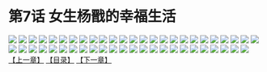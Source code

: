 # 第7话 女生杨戬的幸福生活
![](https://s1.baozimh.com/scomic/sanyanxiaotianlu-samanhua/0/6-4dtq/1.jpg)
![](https://s1.baozimh.com/scomic/sanyanxiaotianlu-samanhua/0/6-4dtq/2.jpg)
![](https://s1.baozimh.com/scomic/sanyanxiaotianlu-samanhua/0/6-4dtq/3.jpg)
![](https://s1.baozimh.com/scomic/sanyanxiaotianlu-samanhua/0/6-4dtq/4.jpg)
![](https://s1.baozimh.com/scomic/sanyanxiaotianlu-samanhua/0/6-4dtq/5.jpg)
![](https://s1.baozimh.com/scomic/sanyanxiaotianlu-samanhua/0/6-4dtq/6.jpg)
![](https://s1.baozimh.com/scomic/sanyanxiaotianlu-samanhua/0/6-4dtq/7.jpg)
![](https://s1.baozimh.com/scomic/sanyanxiaotianlu-samanhua/0/6-4dtq/8.jpg)
![](https://s1.baozimh.com/scomic/sanyanxiaotianlu-samanhua/0/6-4dtq/9.jpg)
![](https://s1.baozimh.com/scomic/sanyanxiaotianlu-samanhua/0/6-4dtq/10.jpg)
![](https://s1.baozimh.com/scomic/sanyanxiaotianlu-samanhua/0/6-4dtq/11.jpg)
![](https://s1.baozimh.com/scomic/sanyanxiaotianlu-samanhua/0/6-4dtq/12.jpg)
![](https://s1.baozimh.com/scomic/sanyanxiaotianlu-samanhua/0/6-4dtq/13.jpg)
![](https://s1.baozimh.com/scomic/sanyanxiaotianlu-samanhua/0/6-4dtq/14.jpg)
![](https://s1.baozimh.com/scomic/sanyanxiaotianlu-samanhua/0/6-4dtq/15.jpg)
![](https://s1.baozimh.com/scomic/sanyanxiaotianlu-samanhua/0/6-4dtq/16.jpg)
![](https://s1.baozimh.com/scomic/sanyanxiaotianlu-samanhua/0/6-4dtq/17.jpg)
![](https://s1.baozimh.com/scomic/sanyanxiaotianlu-samanhua/0/6-4dtq/18.jpg)
![](https://s1.baozimh.com/scomic/sanyanxiaotianlu-samanhua/0/6-4dtq/19.jpg)
![](https://s1.baozimh.com/scomic/sanyanxiaotianlu-samanhua/0/6-4dtq/20.jpg)
![](https://s1.baozimh.com/scomic/sanyanxiaotianlu-samanhua/0/6-4dtq/21.jpg)
![](https://s1.baozimh.com/scomic/sanyanxiaotianlu-samanhua/0/6-4dtq/22.jpg)
![](https://s1.baozimh.com/scomic/sanyanxiaotianlu-samanhua/0/6-4dtq/23.jpg)
![](https://s1.baozimh.com/scomic/sanyanxiaotianlu-samanhua/0/6-4dtq/24.jpg)
![](https://s1.baozimh.com/scomic/sanyanxiaotianlu-samanhua/0/6-4dtq/25.jpg)
![](https://s1.baozimh.com/scomic/sanyanxiaotianlu-samanhua/0/6-4dtq/26.jpg)
![](https://s1.baozimh.com/scomic/sanyanxiaotianlu-samanhua/0/6-4dtq/27.jpg)
![](https://s1.baozimh.com/scomic/sanyanxiaotianlu-samanhua/0/6-4dtq/28.jpg)
![](https://s1.baozimh.com/scomic/sanyanxiaotianlu-samanhua/0/6-4dtq/29.jpg)
![](https://s1.baozimh.com/scomic/sanyanxiaotianlu-samanhua/0/6-4dtq/30.jpg)
![](https://s1.baozimh.com/scomic/sanyanxiaotianlu-samanhua/0/6-4dtq/31.jpg)
![](https://s1.baozimh.com/scomic/sanyanxiaotianlu-samanhua/0/6-4dtq/32.jpg)
![](https://s1.baozimh.com/scomic/sanyanxiaotianlu-samanhua/0/6-4dtq/33.jpg)
![](https://s1.baozimh.com/scomic/sanyanxiaotianlu-samanhua/0/6-4dtq/34.jpg)
![](https://s1.baozimh.com/scomic/sanyanxiaotianlu-samanhua/0/6-4dtq/35.jpg)
![](https://s1.baozimh.com/scomic/sanyanxiaotianlu-samanhua/0/6-4dtq/36.jpg)
![](https://s1.baozimh.com/scomic/sanyanxiaotianlu-samanhua/0/6-4dtq/37.jpg)
![](https://s1.baozimh.com/scomic/sanyanxiaotianlu-samanhua/0/6-4dtq/38.jpg)
![](https://s1.baozimh.com/scomic/sanyanxiaotianlu-samanhua/0/6-4dtq/39.jpg)
![](https://s1.baozimh.com/scomic/sanyanxiaotianlu-samanhua/0/6-4dtq/40.jpg)
![](https://s1.baozimh.com/scomic/sanyanxiaotianlu-samanhua/0/6-4dtq/41.jpg)
![](https://s1.baozimh.com/scomic/sanyanxiaotianlu-samanhua/0/6-4dtq/42.jpg)
![](https://s1.baozimh.com/scomic/sanyanxiaotianlu-samanhua/0/6-4dtq/43.jpg)
![](https://s1.baozimh.com/scomic/sanyanxiaotianlu-samanhua/0/6-4dtq/44.jpg)
![](https://s1.baozimh.com/scomic/sanyanxiaotianlu-samanhua/0/6-4dtq/45.jpg)
![](https://s1.baozimh.com/scomic/sanyanxiaotianlu-samanhua/0/6-4dtq/46.jpg)
![](https://s1.baozimh.com/scomic/sanyanxiaotianlu-samanhua/0/6-4dtq/47.jpg)
![](https://s1.baozimh.com/scomic/sanyanxiaotianlu-samanhua/0/6-4dtq/48.jpg)
![](https://s1.baozimh.com/scomic/sanyanxiaotianlu-samanhua/0/6-4dtq/49.jpg)
[【上一章】](./6.md)
[【目录】](./README.md)
[【下一章】](./8.md)
